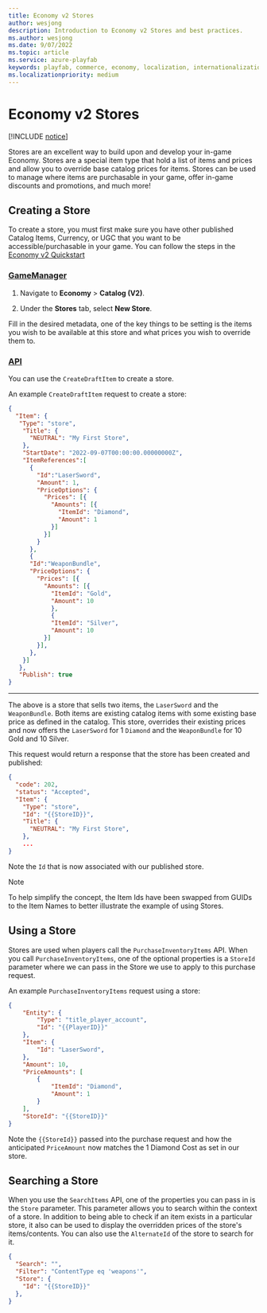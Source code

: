 ```yaml
---
title: Economy v2 Stores
author: wesjong
description: Introduction to Economy v2 Stores and best practices.
ms.author: wesjong
ms.date: 9/07/2022
ms.topic: article
ms.service: azure-playfab
keywords: playfab, commerce, economy, localization, internationalization, i8n
ms.localizationpriority: medium
---
```


# Economy v2 Stores

[!INCLUDE [notice](../../includes/_economy-release.md)]

Stores are an excellent way to build upon and develop your in-game Economy. Stores are a special item type that hold a list of items and prices and allow you to override base catalog prices for items. Stores can be used to manage where items are purchasable in your game, offer in-game discounts and promotions, and much more!

## Creating a Store

To create a store, you must first make sure you have other published Catalog Items, Currency, or UGC that you want to be accessible/purchasable in your game. You can follow the steps in the [Economy v2 Quickstart](quickstart.md#step-3---publish-an-item-to-the-catalog)

### [GameManager](#tab/creating-store-game-manager)

1. Navigate to **Economy** > **Catalog (V2)**.

2. Under the **Stores** tab, select **New Store**.

Fill in the desired metadata, one of the key things to be setting is the items you wish to be available at this store and what prices you wish to override them to.

### [API](#tab/creating-store-api)

You can use the `CreateDraftItem` to create a store.

An example `CreateDraftItem` request to create a store:

```json
{
  "Item": {
   "Type": "store",
    "Title": {
      "NEUTRAL": "My First Store",
    },
    "StartDate": "2022-09-07T00:00:00.00000000Z",
    "ItemReferences":[
      {
        "Id":"LaserSword",
        "Amount": 1,
        "PriceOptions": {
          "Prices": [{
            "Amounts": [{
              "ItemId": "Diamond",
              "Amount": 1
            }]
          }]
        }
      },
      {
      "Id":"WeaponBundle",
      "PriceOptions": {
        "Prices": [{
          "Amounts": [{
            "ItemId": "Gold",
            "Amount": 10
            },
            {
            "ItemId": "Silver",
            "Amount": 10
          }]
        }],
      },
    }]
   },
   "Publish": true
}
```

***

The above is a store that sells two items, the `LaserSword` and the `WeaponBundle`. Both items are existing catalog items with some existing base price as defined in the catalog. This store, overrides their existing prices and now offers the `LaserSword` for 1 `Diamond` and the `WeaponBundle` for 10 Gold and 10 Silver.

This request would return a response that the store has been created and published:

```json
{
  "code": 202,
  "status": "Accepted",
  "Item": {
    "Type": "store",
    "Id": "{{StoreID}}", 
    "Title": {
      "NEUTRAL": "My First Store",
    },
    ...
}
```

Note the `Id` that is now associated with our published store.

> [!NOTE]
> To help simplify the concept, the Item Ids have been swapped from GUIDs to the Item Names to better illustrate the example of using Stores.

## Using a Store

Stores are used when players call the `PurchaseInventoryItems` API. When you call `PurchaseInventoryItems`, one of the optional properties is a `StoreId` parameter where we can pass in the Store we use to apply to this purchase request.

An example `PurchaseInventoryItems` request using a store:

```json
{
    "Entity": {
        "Type": "title_player_account",
        "Id": "{{PlayerID}}"
    },
    "Item": {
        "Id": "LaserSword",
    },
    "Amount": 10,
    "PriceAmounts": [
        {
            "ItemId": "Diamond",
            "Amount": 1
        }
    ],
    "StoreId": "{{StoreID}}"
}
```

Note the `{{StoreId}}` passed into the purchase request and how the anticipated `PriceAmount` now matches the 1 Diamond Cost as set in our store.

## Searching a Store

When you use the `SearchItems` API, one of the properties you can pass in is the `Store` parameter. This parameter allows you to search within the context of a store. In addition to being able to check if an item exists in a particular store, it also can be used to display the overridden prices of the store's items/contents. You can also use the `AlternateId` of the store to search for it.

```json
{
  "Search": "",
  "Filter": "ContentType eq 'weapons'",
  "Store": {
    "Id": "{{StoreID}}"
  },
}
```

